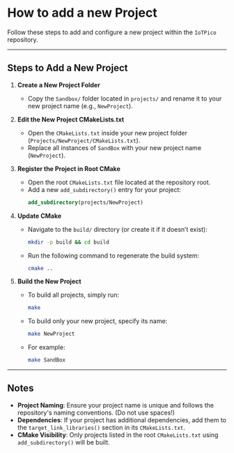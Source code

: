 # How to add a new Project
Follow these steps to add and configure a new project within the `IoTPico` repository.

---

## Steps to Add a New Project

1. **Create a New Project Folder**  
   - Copy the `Sandbox/` folder located in `projects/` and rename it to your new project name (e.g., `NewProject`).

2. **Edit the New Project CMakeLists.txt**  
   - Open the `CMakeLists.txt` inside your new project folder (`Projects/NewProject/CMakeLists.txt`).
   - Replace all instances of `SandBox` with your new project name (`NewProject`).

3. **Register the Project in Root CMake**  
   - Open the root `CMakeLists.txt` file located at the repository root.  
   - Add a new `add_subdirectory()` entry for your project:
     ```cmake
     add_subdirectory(projects/NewProject)
     ```

4. **Update CMake**  
   - Navigate to the `build/` directory (or create it if it doesn’t exist):
     ```bash
     mkdir -p build && cd build
     ```
   - Run the following command to regenerate the build system:
     ```bash
     cmake ..
     ```

5. **Build the New Project**  
   - To build all projects, simply run:
     ```bash
     make
     ```
   - To build only your new project, specify its name:
     ```bash
     make NewProject
     ```
   - For example:
     ```bash
     make SandBox
     ```

---

## Notes

- **Project Naming**: Ensure your project name is unique and follows the repository's naming conventions. (Do not use spaces!)
- **Dependencies**: If your project has additional dependencies, add them to the `target_link_libraries()` section in its `CMakeLists.txt`.
- **CMake Visibility**: Only projects listed in the root `CMakeLists.txt` using `add_subdirectory()` will be built.
